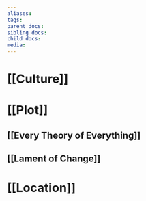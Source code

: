 ```yaml
---
aliases: 
tags: 
parent docs: 
sibling docs: 
child docs: 
media:
---
```

# [[Culture]]

# [[Plot]]

## [[Every Theory of Everything]]

## [[Lament of Change]]

# [[Location]]
